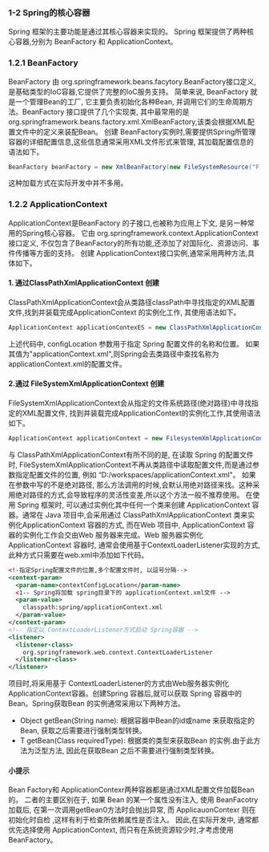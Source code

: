 ### 1-2 Spring的核心容器
Spring 框架的主要功能是通过其核心容器来实现的。
Spring 框架提供了两种核心容器,分别为 BeanFactory 和 ApplicationContext。

### 1.2.1 BeanFactory
BeanFactory 由 org.springframework.beans.facytory.BeanFactory接口定义, 是基础类型的loC容器,它提供了完整的loC服务支持。 简单来说, BeanFactory 就是一个管理Bean的工厂, 它主要负责初始化各种Bean, 并调用它们的生命周期方法。BeanFactory 接口提供了几个实现类, 其中最常用的是 org.springframework.beans.factory.xml.XmlBeanFactory,该类会根据XML配置文件中的定义来装配Bean。
创建 BeanFactory实例时,需要提供Spring所管理容器的详细配置信息,这些信息通常采用XML文件形式来管理, 其加载配置信息的语法如下。
```java
BeanFactory beanFactory = new XmlBeanFactory(new FileSystemResource("F:/applicationContext.xml"));
```
这种加载方式在实际开发中并不多用。

### 1.2.2 ApplicationContext
ApplicationContext是BeanFactory 的子接口,也被称为应用上下文, 是另一种常用的Spring核心容器。 它由 org.springframework.context.ApplicationContext 接口定义, 不仅包含了BeanFactory的所有功能,还添加了对国际化、资源访问、事件传播等方面的支持。
创建 ApplicationContext接口实例,通常采用两种方法,具体如下。
#### 1. 通过ClassPathXmlApplicationContext 创建
ClassPathXmlApplicationContext会从类路径classPath中寻找指定的XML配置文件,找到并装载完成ApplicationContext 的实例化工作, 其使用语法如下。
```JAVA
ApplicationContext applicationContexES = new ClassPathXmlApplicationContext(String configLocation)
```
上述代码中, configLocation 参数用于指定 Spring 配置文件的名称和位置。 如果其值为"applicationContext.xml",则Spring会去类路径中查找名称为 applicationContext.xml的配置文件。
#### 2.通过 FileSystemXmlApplicationContext 创建
FileSystemXmlApplicationContext会从指定的文件系统路径(绝对路径)中寻找指定的XML配置文件, 找到并装载完成ApplicationContext的实例化工作,其使用语法如下。
```JAVA
ApplicationContext applicationContext = new FilesystemXmlApplicationContext(String configLocation);
```
与 ClassPathXmlApplicationContext有所不同的是, 在读取 Spring 的配置文件时,
FileSystemXmlApplicationContext不再从类路径中读取配置文件,而是通过参数指定配置文件的位置, 例如 “D:/workspaces/applicationContext.xml"。 如果在参数中写的不是绝对路径, 那么方法调用的时候,会默认用绝对路径来找。这种采用绝对路径的方式,会导致程序的灵活性变差,所以这个方法一般不推荐使用。
在使用 Spring 框架时, 可以通过实例化其中任何一个类来创建 ApplicationContext
容器。通常在 Java 项目中,会采用通过 ClassPathXmlApplicationContext 类来实例化ApplicationContext 容器的方式, 而在Web 项目中, ApplicationContext 容器的实例化工作会交由Web 服务器来完成。Web 服务器实例化 ApplicationContext 容器时, 通常会使用基于ContextLoaderListener实现的方式,此种方式只需要在web.xml中添加如下代码。
```xml
<!-指定Spring配置文件的位置,多个配置文件时, 以逗号分隔-->
<context-param>
  <param-name>contextConfigLocation</param-name>
  <1-- Spring将加载 spring目录下的 applicationContext.xml文件 -->
  <param-value>
    classpath:spring/applicationContext.xml
  </param-value>
</context-param>
<!-- 指定以 ContextLoaderListener方式启动 Spring容器 -->
<listener>
  <listener-class>
    org.springframework.web.context.ContextLoaderListener
  </listener-class>
</listener>
```
项目时,将采用基于 ContextLoaderListener的方式由Web服务器实例化ApplicationContext容器。创建Spring 容器后,就可以获取 Spring 容器中的Bean。Spring获取Bean 的实例通常采用以下两种方法。
+ Object getBean(String name): 根据容器中Bean的id或name 来获取指定的Bean, 获取之后需要进行强制类型转换。
+ <T> T getBean(Class<T> requiredType): 根据类的类型来获取Bean 的实例.由于此方法为泛型方法, 因此在获取Bean 之后不需要进行强制类型转换。
#### 小提示
Bean Factory和 ApplicationContexr两种容器都是通过XML配置文件加载Bean的。 二者的主要区别在于, 如果 Bean 的某一个属性没有注入, 使用 BeanFacotry 加载后, 在第一次调用getBean0方法时会抛出异常, 而 ApplicauonContexr 则在初始化时自检 ,这样有利于检查所依赖属性是否注入。 因此,在实际开发中, 通常都优先选择使用 ApplicationContext, 而只有在系统资源较少时,才考虑使用 BeanFactory。



